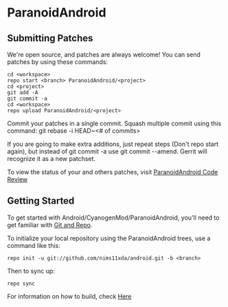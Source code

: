 ParanoidAndroid
===============

Submitting Patches
------------------
We're open source, and patches are always welcome!
You can send patches by using these commands:

    cd <workspace>
    repo start <branch> ParanoidAndroid/<project>
    cd <project>
    git add -A
    git commit -a
    cd <workspace>
    repo upload ParanoidAndroid/<project>

Commit your patches in a single commit. Squash multiple commit using this command: git rebase -i HEAD~<# of commits>

If you are going to make extra additions, just repeat steps (Don't repo start again), but instead of git commit -a
use git commit --amend. Gerrit will recognize it as a new patchset.

To view the status of your and others patches, visit [ParanoidAndroid Code Review](http://review.paranoid-rom.com/)


Getting Started
---------------

To get started with Android/CyanogenMod/ParanoidAndroid, you'll need to get
familiar with [Git and Repo](http://source.android.com/download/using-repo).

To initialize your local repository using the ParanoidAndroid trees, use a command like this:

    repo init -u git://github.com/nims11xda/android.git -b <branch>

Then to sync up:

    repo sync

For information on how to build, check [Here](https://github.com/ParanoidAndroid/paranoid)
